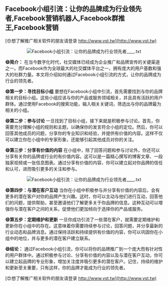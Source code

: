 ## **Facebook小组引流：让你的品牌成为行业领先者,Facebook营销机器人,Facebook群推王,Facebook营销**

[😍想了解推广相关软件的朋友请登录 http://www.vst.tw](http://www.vst.tw)

 <center><img src="https://vst.tw/MP4/tuiguang/png/1.png" alt="Facebook小组引流：让你的品牌成为行业领先者____.txt"></center>

**😄简介：**
在当今数字化时代，社交媒体已经成为企业推广和品牌宣传的关键渠道之一。而Facebook作为全球最大的社交媒体平台之一，拥有庞大的用户基数和强大的社群力量。本文将介绍如何通过Facebook小组引流的方式，让你的品牌成为行业的领先者。

**😄第一步：寻找目标小组**
要想在Facebook小组中引流，首先需要找到与你的品牌相关的目标小组。这些小组应该与你的产品或服务领域相关，并且具有活跃的用户群体。通过使用Facebook的搜索功能，输入相关关键词，筛选出与你的品牌最为相关的小组。

**😄第二步：参与讨论**
一旦找到了目标小组，接下来就是积极参与讨论。首先，你需要充分理解小组的规则和主题，以确保你的发言符合小组的定位。然后，你可以回答其他成员的问题，分享你的专业知识和经验，并提供有价值的内容。这样不仅可以建立你在小组中的专家形象，还能够引起其他成员对你的关注。

**😄第三步：分享有价值的内容**
在小组中，除了回答问题和参与讨论外，你还可以分享有关你的品牌或行业的有价值内容。这可以是一篇精心撰写的博客文章、一段独家视频或一张信息图表。通过分享有价值的内容，你可以建立起对你品牌的信任和认可，进而吸引更多的关注和参与。

 <center><img src="https://vst.tw/MP4/tuiguang/png/1.png" alt="Facebook小组引流：让你的品牌成为行业领先者____.txt"></center>

**😄第四步：与潜在客户互动**
当你在小组中积极参与并分享有价值的内容后，会有更多的潜在客户对你的品牌产生兴趣。这时，你可以主动与他们进行互动，回答他们的问题，提供帮助，甚至邀请他们了解更多关于你品牌的信息。这种互动可以增强你与潜在客户之间的关系，促使他们更加倾向于选择你的产品或服务。

**😄第五步：定期维护和更新**
一旦你成功引流了一些潜在客户，就需要定期维护和更新你在小组中的存在。这意味着你需要持续参与讨论，回答问题，并分享最新的行业动态和品牌消息。通过保持活跃和持续提供有价值的内容，你可以巩固你在小组中的地位，并与更多的潜在客户建立联系。

**😄结论：**
通过Facebook小组引流，你可以将你的品牌推广到一个庞大而有针对性的用户群体中。通过积极参与讨论、分享有价值的内容以及与潜在客户互动，你可以建立起品牌的专业形象，增加关注度并吸引更多的潜在客户。记住，持续的维护和更新至关重要，只有这样，你的品牌才能成为行业的领先者。

[😍想了解推广相关软件的朋友请登录 http://www.vst.tw](http://www.vst.tw)



